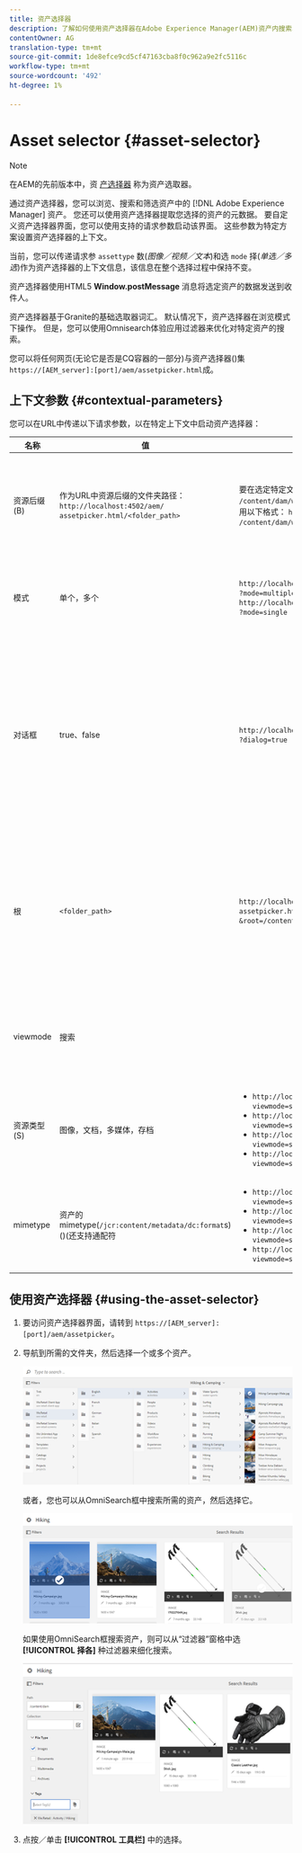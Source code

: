 ```yaml
---
title: 资产选择器
description: 了解如何使用资产选择器在Adobe Experience Manager(AEM)资产内搜索、筛选、浏览和提取资产的元数据。 还了解如何自定义资产选择器界面。
contentOwner: AG
translation-type: tm+mt
source-git-commit: 1de8efce9cd5cf47163cba8f0c962a9e2fc5116c
workflow-type: tm+mt
source-wordcount: '492'
ht-degree: 1%

---
```



# Asset selector {#asset-selector}

>[!NOTE]
>
>在AEM的先前版本中，资 [产选择器](https://helpx.adobe.com/experience-manager/6-2/assets/using/asset-picker.html) 称为资产选取器。

通过资产选择器，您可以浏览、搜索和筛选资产中的 [!DNL Adobe Experience Manager] 资产。 您还可以使用资产选择器提取您选择的资产的元数据。 要自定义资产选择器界面，您可以使用支持的请求参数启动该界面。 这些参数为特定方案设置资产选择器的上下文。

当前，您可以传递请求参 `assettype` 数(*图像／视频／文本*)和选 `mode` 择(*单选／多选*)作为资产选择器的上下文信息，该信息在整个选择过程中保持不变。

资产选择器使用HTML5 **Window.postMessage** 消息将选定资产的数据发送到收件人。

资产选择器基于Granite的基础选取器词汇。 默认情况下，资产选择器在浏览模式下操作。 但是，您可以使用Omnisearch体验应用过滤器来优化对特定资产的搜索。

您可以将任何网页(无论它是否是CQ容器的一部分)与资产选择器()集`https://[AEM_server]:[port]/aem/assetpicker.html`成。

## 上下文参数 {#contextual-parameters}

您可以在URL中传递以下请求参数，以在特定上下文中启动资产选择器：

| 名称 | 值 | 示例 | 用途 |
|---|---|---|---|
| 资源后缀(B) | 作为URL中资源后缀的文件夹路径：`http://localhost:4502/aem/`<br>`assetpicker.html/<folder_path>` | 要在选定特定文件夹的情况下启动资产选择器(例如，在选 `/content/dam/we-retail/en/activities` 定文件夹时),URL应采用以下格式： `http://localhost:4502/aem/assetpicker.html`<br>`/content/dam/we-retail/en/activities?assettype=images` | 如果在启动资产选择器时需要选择特定文件夹，请将其作为资源后缀进行传递。 |
| 模式 | 单个，多个 | `http://localhost:4502/aem/assetpicker.html`<br>`?mode=multiple` <br> `http://localhost:4502/aem/assetpicker.html`<br>`?mode=single` | 在多个模式下，您可以使用资产选择器同时选择多个资产。 |
| 对话框 | true、false | `http://localhost:4502/aem/assetpicker.html`<br>`?dialog=true` | 使用这些参数以Granite对话框的形式打开资产选择器。 仅当您通过Granite路径字段启动资产选择器并将其配置为pickerSrc URL时，此选项才适用。 |
| 根 | `<folder_path>` | `http://localhost:4502/aem/`<br>`assetpicker.html?assettype=images`<br>`&root=/content/dam/we-retail/en/activities` | 使用此选项可指定资产选择器的根文件夹。 在这种情况下，资产选择器允许您仅选择根文件夹下的子资产（直接／间接）。 |
| viewmode | 搜索 |  | 要在搜索模式下启动资产选择器，请使用资产类型和mimetype参数。 |
| 资源类型(S) | 图像，文档，多媒体，存档 | <ul><li>`http://localhost:4502/aem/assetpicker.html?viewmode=search&assettype=images`</li> <li>`http://localhost:4502/aem/assetpicker.html?viewmode=search&assettype=documents`</li> <li>`http://localhost:4502/aem/assetpicker.html?viewmode=search&assettype=multimedia`</li> <li>`http://localhost:4502/aem/assetpicker.html?viewmode=search&assettype=archives`</li> | 使用此选项可根据传递的值筛选资产类型。 |
| mimetype | 资产的mimetype(`/jcr:content/metadata/dc:format`s)()(还支持通配符 | <ul><li>`http://localhost:4502/aem/assetpicker.html?viewmode=search&mimetype=image/png`</li>  <li>`http://localhost:4502/aem/assetpicker.html?viewmode=search&?mimetype=*png`</li>  <li>`http://localhost:4502/aem/assetpicker.html?viewmode=search&mimetype=*presentation`</li>  <li>`http://localhost:4502/aem/assetpicker?viewmode=search&mimetype=*presentation&mimetype=*png`</li></ul> | 使用它根据MIME类型筛选资产 |

## 使用资产选择器 {#using-the-asset-selector}

1. 要访问资产选择器界面，请转到 `https://[AEM_server]:[port]/aem/assetpicker`。
1. 导航到所需的文件夹，然后选择一个或多个资产。

   ![chlimage_1-441](assets/chlimage_1-441.png)

   或者，您也可以从OmniSearch框中搜索所需的资产，然后选择它。

   ![chlimage_1-442](assets/chlimage_1-442.png)

   如果使用OmniSearch框搜索资产，则可以从“过滤器”窗格中选 **[!UICONTROL 择各]** 种过滤器来细化搜索。

   ![chlimage_1-443](assets/chlimage_1-443.png)

1. 点按／单击 **[!UICONTROL 工具栏]** 中的选择。
